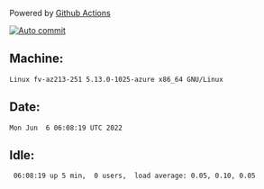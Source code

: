 Powered by [Github Actions](https://github.com/features/actions)

[![Auto commit](https://github.com/gyfary/workstation/workflows/Auto%20commit/badge.svg)](https://github.com/gyfary/workstation/actions?query=workflow%3A%22Auto+commit%22)

## Machine:
```
Linux fv-az213-251 5.13.0-1025-azure x86_64 GNU/Linux
```
## Date:
```
Mon Jun  6 06:08:19 UTC 2022
```
## Idle:
```
 06:08:19 up 5 min,  0 users,  load average: 0.05, 0.10, 0.05
```
